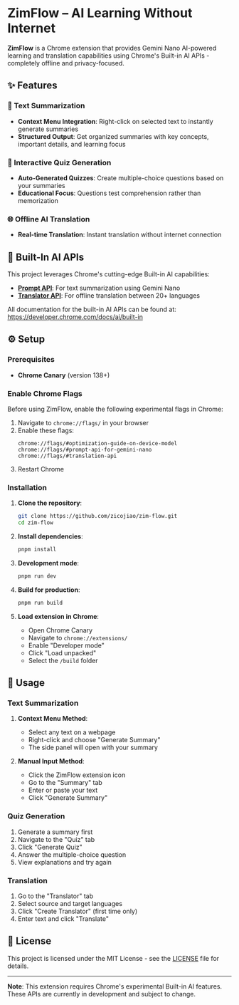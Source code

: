 # ZimFlow – AI Learning Without Internet

**ZimFlow** is a Chrome extension that provides Gemini Nano AI-powered learning and translation capabilities using Chrome's Built-in AI APIs - completely offline and privacy-focused.

## ✨ Features

### 🧠 Text Summarization
- **Context Menu Integration**: Right-click on selected text to instantly generate summaries
- **Structured Output**: Get organized summaries with key concepts, important details, and learning focus

### 🎯 Interactive Quiz Generation
- **Auto-Generated Quizzes**: Create multiple-choice questions based on your summaries
- **Educational Focus**: Questions test comprehension rather than memorization

### 🌐 Offline AI Translation
- **Real-time Translation**: Instant translation without internet connection

## 🧪 Built-In AI APIs

This project leverages Chrome's cutting-edge Built-in AI capabilities:

- **[Prompt API](https://developer.chrome.com/docs/ai/built-in)**: For text summarization using Gemini Nano
- **[Translator API](https://developer.chrome.com/docs/ai/built-in)**: For offline translation between 20+ languages

All documentation for the built-in AI APIs can be found at: https://developer.chrome.com/docs/ai/built-in

## ⚙️ Setup

### Prerequisites

- **Chrome Canary** (version 138+)

### Enable Chrome Flags

Before using ZimFlow, enable the following experimental flags in Chrome:

1. Navigate to `chrome://flags/` in your browser
2. Enable these flags:
   ```
   chrome://flags/#optimization-guide-on-device-model
   chrome://flags/#prompt-api-for-gemini-nano
   chrome://flags/#translation-api
   ```
3. Restart Chrome

### Installation

1. **Clone the repository**:
   ```bash
   git clone https://github.com/zicojiao/zim-flow.git
   cd zim-flow
   ```

2. **Install dependencies**:
   ```bash
   pnpm install
   ```

3. **Development mode**:
   ```bash
   pnpm run dev
   ```

4. **Build for production**:
   ```bash
   pnpm run build
   ```

5. **Load extension in Chrome**:
   - Open Chrome Canary
   - Navigate to `chrome://extensions/`
   - Enable "Developer mode"
   - Click "Load unpacked"
   - Select the `/build` folder

## 🚀 Usage

### Text Summarization

1. **Context Menu Method**:
   - Select any text on a webpage
   - Right-click and choose "Generate Summary"
   - The side panel will open with your summary

2. **Manual Input Method**:
   - Click the ZimFlow extension icon
   - Go to the "Summary" tab
   - Enter or paste your text
   - Click "Generate Summary"

### Quiz Generation

1. Generate a summary first
2. Navigate to the "Quiz" tab
3. Click "Generate Quiz"
4. Answer the multiple-choice question
5. View explanations and try again

### Translation

1. Go to the "Translator" tab
2. Select source and target languages
3. Click "Create Translator" (first time only)
4. Enter text and click "Translate"

## 📜 License

This project is licensed under the MIT License - see the [LICENSE](LICENSE) file for details.

---

**Note**: This extension requires Chrome's experimental Built-in AI features. These APIs are currently in development and subject to change. 